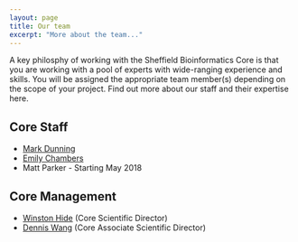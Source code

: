 ```yaml
---
layout: page
title: Our team
excerpt: "More about the team..."
---
```


A key philosphy of working with the Sheffield Bioinformatics Core is that you are working with a pool of experts with wide-ranging experience and skills. You will be assigned the appropriate team member(s) depending on the scope of your project. Find out more about our staff and their expertise here.

## Core Staff

- [Mark Dunning](http://sbc.shef.ac.uk/team/mark/index.html)
- [Emily Chambers](http://sbc.shef.ac.uk/team/emily/)
- Matt Parker - Starting May 2018

## Core Management

- [Winston Hide](http://sbc.shef.ac.uk/team/win/) (Core Scientific Director)
- [Dennis Wang](http://sbc.shef.ac.uk/team/dennis/) (Core Associate Scientific Director)
